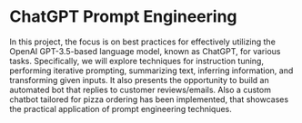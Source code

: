 # ChatGPT Prompt Engineering

In this project, the focus is on best practices for effectively utilizing the OpenAI GPT-3.5-based language model, known as ChatGPT, for various tasks. Specifically, we will explore techniques for instruction tuning, performing iterative prompting, summarizing text, inferring information, and transforming given inputs.
It also presents the opportunity to build an automated bot that replies to customer reviews/emails. Also a custom chatbot tailored for pizza ordering has been implemented, that showcases the practical application of prompt engineering techniques.
